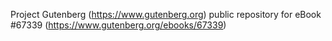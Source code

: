 Project Gutenberg (https://www.gutenberg.org) public repository for
eBook #67339 (https://www.gutenberg.org/ebooks/67339)
